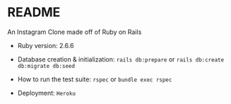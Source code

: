 # README

An Instagram Clone made off of Ruby on Rails

* Ruby version: 2.6.6

* Database creation & initialization: `rails db:prepare` or `rails db:create db:migrate db:seed`

* How to run the test suite: `rspec` or `bundle exec rspec`

* Deployment: `Heroku`
